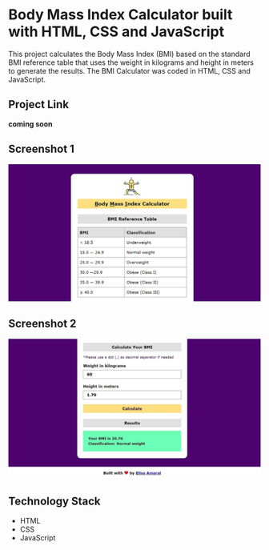 # Body Mass Index Calculator built with HTML, CSS and JavaScript

This project calculates the Body Mass Index (BMI) based on the standard BMI reference table that uses the weight in kilograms and height in meters to generate the results. The BMI Calculator was coded in HTML, CSS and JavaScript.

## Project Link

**coming soon**

## Screenshot 1

![Screenshot](assets/img/Screenshot_1.jpg)

## Screenshot 2

![Screenshot](assets/img/Screenshot_2.jpg)

## Technology Stack

+ HTML
+ CSS
+ JavaScript
